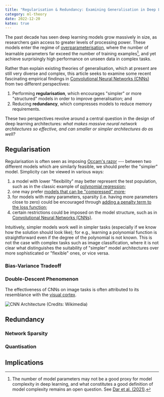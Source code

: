 ```yaml
---
title: "Regularisation & Redundancy: Examining Generalisation in Deep Learning"
category: ml-theory
date: 2022-12-20
katex: true
---
```


The past decade has seen deep learning models grow massively in size, as researchers
gain access to greater levels of processing power. These models enter the regime of
[overparameterisation][topml], where the number of learnable parameters far exceed the
number of training examples[^op-fn], and yet achieve surprisingly high performance on
unseen data in complex tasks.

Rather than explain existing theories of generalisation, which at present are still very
diverse and complex, this article seeks to examine some recent fascinating empirical
findings in [Convolutional Neural Networks (CNNs)][cnn] from two different perspectives:

1. Performing **regularisation**, which encourages "simpler" or more "structured" models
   in order to improve generalisation; and
2. Reducing **redundancy**, which compresses models to reduce memory requirements.

These two perspectives revolve around a central question in the design of deep learning architectures: _what makes massive neural network architectures so effective, and can smaller or simpler architectures do as well?_

[topml]: https://arxiv.org/abs/2109.02355 "A Farewell to the Bias-Variance Tradeoff? An
Overview of the Theory of Overparameterized Machine Learning"
[cnn]: https://en.wikipedia.org/wiki/Convolutional_neural_network "Convolutional neural network"

[^op-fn]:
    The number of model parameters may not be a good proxy for model complexity in
    deep learning, and what constitutes a good definition of model complexity remains an
    open question. See [Dar et al. (2021)][topml].

## Regularisation

Regularisation is often seen as imposing [Occam's razor][occam] --- between two different models which are similarly feasible, we should
prefer the "simpler" model. Simplicity can be viewed in various ways:

1. a model with lower "flexibility" may better represent the test population, such as in the classic example of
   [polynomial regression][uf-of];
2. one may prefer [models that can be "compressed" more][mdl];
3. for models with many parameters, sparsity (i.e. having more parameters close to zero)
   could be encouraged through [adding a penalty term to the loss function][ridge];
4. certain restrictions could be imposed on the model structure, such as in
   [Convolutional Neural Networks (CNNs)][cnn].

Intuitively, simpler models work well in simpler tasks (especially if we know how the
solution should look like); for e.g., learning a polynomial function is straightforward even if the degree of the polynomial is not known. This is not the case with complex tasks such as image classification, where it is not clear what distinguishes the suitability of "simpler" model architectures over more sophisticated or "flexible" ones, or vice versa.

[occam]: https://en.wikipedia.org/wiki/Occam%27s_razor "Occam's razor"
[uf-of]: https://scikit-learn.org/stable/auto_examples/model_selection/plot_underfitting_overfitting.html "Underfitting vs. Overfitting"
[mdl]: https://en.wikipedia.org/wiki/Minimum_description_length "Minimum description length"
[ridge]: https://en.wikipedia.org/wiki/Ridge_regression "Ridge regression"

### Bias-Variance Tradeoff

### Double-Descent Phenomenon

The effectiveness of CNNs on image tasks is often attributed to its resemblance with the
[visual cortex][vis-cor].

![CNN Architecture (Credits: [Wikimedia](https://commons.wikimedia.org/wiki/File:Typical_cnn.png))][cnn-arch]

[vis-cor]: https://en.wikipedia.org/wiki/Visual_cortex "Visual cortex"
[cnn-arch]: /public/ml-theory/regularisation-redundancy/cnn-arch.png

## Redundancy

### Network Sparsity

### Quantisation

## Implications
